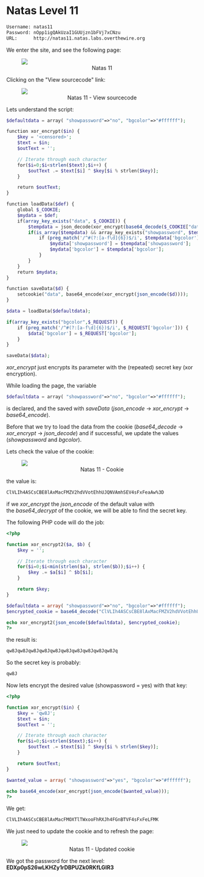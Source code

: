 # Natas Level 11

```bash
Username: natas11
Password: nOpp1igQAkUzaI1GUUjzn1bFVj7xCNzu
URL:      http://natas11.natas.labs.overthewire.org
```
We enter the site, and see the following page:
<figure>
    <img src="https://raw.githubusercontent.com/sefi-roee/CTFs-Writeups/master/OverTheWire/Natas/images/natas11.png" />
    <div align="center">Natas 11</div>
</figure>

Clicking on the "View sourcecode" link:
<figure>
    <img src="https://raw.githubusercontent.com/sefi-roee/CTFs-Writeups/master/OverTheWire/Natas/images/natas11-view-sourcecode.png" />
    <div align="center">Natas 11 - View sourcecode</div>
</figure>

Lets understand the script:
```php
$defaultdata = array( "showpassword"=>"no", "bgcolor"=>"#ffffff");

function xor_encrypt($in) {
    $key = '<censored>';
    $text = $in;
    $outText = '';

    // Iterate through each character
    for($i=0;$i<strlen($text);$i++) {
        $outText .= $text[$i] ^ $key[$i % strlen($key)];
    }

    return $outText;
}

function loadData($def) {
    global $_COOKIE;
    $mydata = $def;
    if(array_key_exists("data", $_COOKIE)) {
        $tempdata = json_decode(xor_encrypt(base64_decode($_COOKIE["data"])), true);
        if(is_array($tempdata) && array_key_exists("showpassword", $tempdata) && array_key_exists("bgcolor", $tempdata)) {
            if (preg_match('/^#(?:[a-f\d]{6})$/i', $tempdata['bgcolor'])) {
                $mydata['showpassword'] = $tempdata['showpassword'];
                $mydata['bgcolor'] = $tempdata['bgcolor'];
            }
        }
    }
    return $mydata;
}

function saveData($d) {
    setcookie("data", base64_encode(xor_encrypt(json_encode($d))));
}

$data = loadData($defaultdata);

if(array_key_exists("bgcolor",$_REQUEST)) {
    if (preg_match('/^#(?:[a-f\d]{6})$/i', $_REQUEST['bgcolor'])) {
        $data['bgcolor'] = $_REQUEST['bgcolor'];
    }
}

saveData($data);
```

*xor_encrypt* just encrypts its parameter with the (repeated) secret key (xor encryption).

While loading the page, the variable
```php
$defaultdata = array( "showpassword"=>"no", "bgcolor"=>"#ffffff");
```
is declared, and the saved with *saveData* (*json_encode* -&gt; *xor_encrypt* -&gt; *base64_encode*).

Before that we try to load the data from the cookie (*base64_decode* -&gt; *xor_encrypt* -&gt; *json_decode*) and if successful, we update the values (*showpassword* and *bgcolor*).

Lets check the value of the cookie:
<figure>
    <img src="https://raw.githubusercontent.com/sefi-roee/CTFs-Writeups/master/OverTheWire/Natas/images/natas11-cookie.png" />
    <div align="center">Natas 11 - Cookie</div>
</figure>

the value is:
```bash
ClVLIh4ASCsCBE8lAxMacFMZV2hdVVotEhhUJQNVAmhSEV4sFxFeaAw%3D
```

if we *xor_encrypt* the *json_encode* of the default value with the *base64_decrypt* of the cookie, we will be able to find the secret key.

The following PHP code will do the job:
```php
<?php

function xor_encrypt2($a, $b) {
    $key = '';

    // Iterate through each character
    for($i=0;$i<min(strlen($a), strlen($b));$i++) {
        $key .= $a[$i] ^ $b[$i];
    }

    return $key;
}

$defaultdata = array( "showpassword"=>"no", "bgcolor"=>"#ffffff");
$encrypted_cookie = base64_decode("ClVLIh4ASCsCBE8lAxMacFMZV2hdVVotEhhUJQNVAmhSEV4sFxFeaAw%3D");

echo xor_encrypt2(json_encode($defaultdata), $encrypted_cookie);
?>
```

the result is:
```bash
qw8Jqw8Jqw8Jqw8Jqw8Jqw8Jqw8Jqw8Jqw8Jqw8Jq
```

So the secret key is probably:
```bash
qw8J
```

Now lets encrypt the desired value (showpassword = yes) with that key:
```php
<?php

function xor_encrypt($in) {
    $key = 'qw8J';
    $text = $in;
    $outText = '';

    // Iterate through each character
    for($i=0;$i<strlen($text);$i++) {
        $outText .= $text[$i] ^ $key[$i % strlen($key)];
    }

    return $outText;
}

$wanted_value = array( "showpassword"=>"yes", "bgcolor"=>"#ffffff");

echo base64_encode(xor_encrypt(json_encode($wanted_value)));
?>
```

We get:
```bash
ClVLIh4ASCsCBE8lAxMacFMOXTlTWxooFhRXJh4FGnBTVF4sFxFeLFMK
```

We just need to update the cookie and to refresh the page:
<figure>
    <img src="https://raw.githubusercontent.com/sefi-roee/CTFs-Writeups/master/OverTheWire/Natas/images/natas11-updated-cookie.png" />
    <div align="center">Natas 11 - Updated cookie</div>
</figure>

We got the password for the next level: **EDXp0pS26wLKHZy1rDBPUZk0RKfLGIR3**